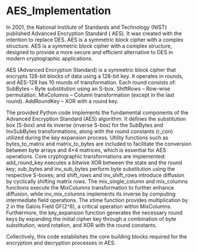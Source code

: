 # AES_Implementation

In 2001, the National Institute of Standards and Technology (NIST) published Advanced Encryption Standard (	AES). It was created with the intention to replace DES. AES is a symmetric block cipher with a complex structure. AES is a symmetric block cipher with a complex structure, designed to provide a more secure and efficient alternative to DES in modern cryptographic applications. 

AES (Advanced Encryption Standard) is a symmetric block cipher that encrypts 128-bit blocks of data using a 128-bit key. It operates in rounds, and AES-128 has 10 rounds of transformation.
Each round consists of:
SubBytes – Byte substitution using an S-box.
ShiftRows – Row-wise permutation.
MixColumns – Column transformation (except in the last round).
AddRoundKey – XOR with a round key.

The provided Python code implements the fundamental components of the Advanced Encryption Standard (AES) algorithm. It defines the substitution box (S-box) and its inverse (inverse S-box) for the SubBytes and InvSubBytes transformations, along with the round constants (r_con) utilized during the key expansion process. Utility functions such as bytes_to_matrix and matrix_to_bytes are included to facilitate the conversion between byte arrays and 4×4 matrices, which is essential for AES operations. 
Core cryptographic transformations are implemented: add_round_key executes a bitwise XOR between the state and the round key; sub_bytes and inv_sub_bytes perform byte substitution using the respective S-boxes; and shift_rows and inv_shift_rows introduce diffusion by cyclically shifting matrix rows. 
The mix_single_column and mix_columns functions execute the MixColumns transformation to further enhance diffusion, while inv_mix_columns implements its inverse by computing intermediate field operations. 
The xtime function provides multiplication by 2 in the Galois Field GF(2^8), a critical operation within MixColumns. Furthermore, the key_expansion function generates the necessary round keys by expanding the initial cipher key through a combination of byte substitution, word rotation, and XOR with the round constants. 

Collectively, this code establishes the core building blocks required for the encryption and decryption processes in AES.
